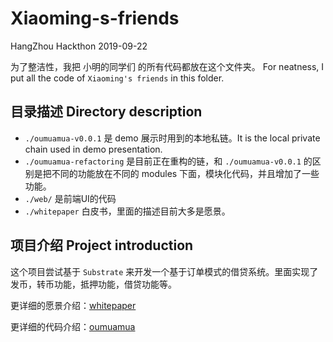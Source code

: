 # Xiaoming-s-friends
HangZhou Hackthon 2019-09-22 

为了整洁性，我把 小明的同学们 的所有代码都放在这个文件夹。
For neatness, I put all the code of `Xiaoming's friends` in this folder.

## 目录描述 Directory description

* `./oumuamua-v0.0.1` 是 demo 展示时用到的本地私链。It is the local private chain used in demo presentation.
* `./oumuamua-refactoring` 是目前正在重构的链，和 `./oumuamua-v0.0.1` 的区别是把不同的功能放在不同的 modules 下面，模块化代码，并且增加了一些功能。
* `./web/` 是前端UI的代码
* `./whitepaper` 白皮书，里面的描述目前大多是愿景。

## 项目介绍 Project introduction
这个项目尝试基于 `Substrate` 来开发一个基于订单模式的借贷系统。里面实现了发币，转币功能，抵押功能，借贷功能等。

更详细的愿景介绍：[whitepaper](./whitepaper/README.md)

更详细的代码介绍：[oumuamua](./oumuamua-v0.0.1/README.md)

